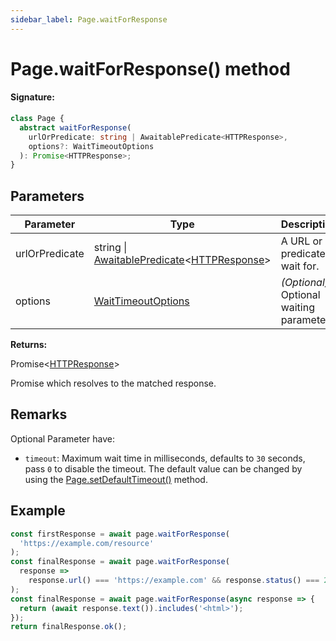 ```yaml
---
sidebar_label: Page.waitForResponse
---
```


# Page.waitForResponse() method

#### Signature:

```typescript
class Page {
  abstract waitForResponse(
    urlOrPredicate: string | AwaitablePredicate<HTTPResponse>,
    options?: WaitTimeoutOptions
  ): Promise<HTTPResponse>;
}
```

## Parameters

| Parameter      | Type                                                                                                                 | Description                              |
| -------------- | -------------------------------------------------------------------------------------------------------------------- | ---------------------------------------- |
| urlOrPredicate | string \| [AwaitablePredicate](./puppeteer.awaitablepredicate.md)&lt;[HTTPResponse](./puppeteer.httpresponse.md)&gt; | A URL or predicate to wait for.          |
| options        | [WaitTimeoutOptions](./puppeteer.waittimeoutoptions.md)                                                              | _(Optional)_ Optional waiting parameters |

**Returns:**

Promise&lt;[HTTPResponse](./puppeteer.httpresponse.md)&gt;

Promise which resolves to the matched response.

## Remarks

Optional Parameter have:

- `timeout`: Maximum wait time in milliseconds, defaults to `30` seconds, pass `0` to disable the timeout. The default value can be changed by using the [Page.setDefaultTimeout()](./puppeteer.page.setdefaulttimeout.md) method.

## Example

```ts
const firstResponse = await page.waitForResponse(
  'https://example.com/resource'
);
const finalResponse = await page.waitForResponse(
  response =>
    response.url() === 'https://example.com' && response.status() === 200
);
const finalResponse = await page.waitForResponse(async response => {
  return (await response.text()).includes('<html>');
});
return finalResponse.ok();
```
